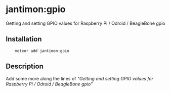 # jantimon:gpio

Getting and setting GPIO values for Raspberry Pi / Odroid / BeagleBone gpio 

## Installation

```
    meteor add jantimon:gpio
```

## Description

Add some more along the lines of *"Getting and setting GPIO values for Raspberry Pi / Odroid / BeagleBone gpio"*
